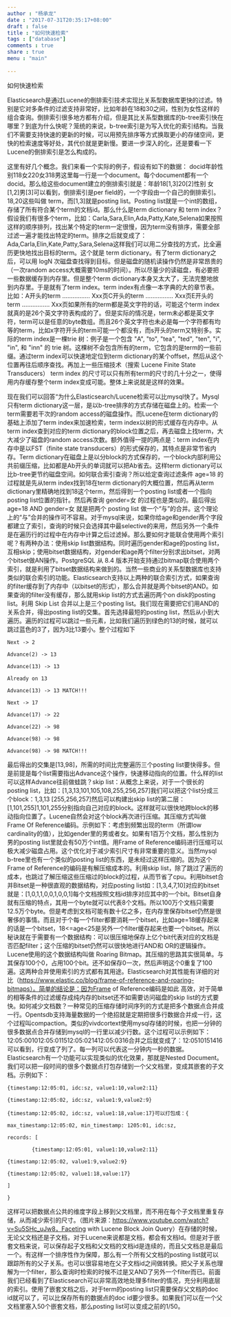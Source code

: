 ```yaml
---
author : "杨承龙"
date : "2017-07-31T20:35:17+08:00"
draft : false
title : "如何快速检索"
tags : ["database"]
comments : true     
share : true        
menu : "main" 
          
---
```

如何快速检索

Elasticsearch是通过Lucene的倒排索引技术实现比关系型数据库更快的过滤。特别是它对多条件的过滤支持非常好，比如年龄在18和30之间，性别为女性这样的组合查询。倒排索引很多地方都有介绍，但是其比关系型数据库的b-tree索引快在哪里？到底为什么快呢？笼统的来说，b-tree索引是为写入优化的索引结构。当我们不需要支持快速的更新的时候，可以用预先排序等方式换取更小的存储空间，更快的检索速度等好处，其代价就是更新慢。要进一步深入的化，还是要看一下Lucene的倒排索引是怎么构成的。

这里有好几个概念。我们来看一个实际的例子，假设有如下的数据： docid年龄性别118女220女318男这里每一行是一个document。每个document都有一个docid。那么给这些document建立的倒排索引就是：年龄18[1,3]20[2]性别 女[1,2]男[3]可以看到，倒排索引是per field的，一个字段由一个自己的倒排索引。18,20这些叫做 term，而[1,3]就是posting list。Posting list就是一个int的数组，存储了所有符合某个term的文档id。那么什么是term dictionary 和 term index？假设我们有很多个term，比如：Carla,Sara,Elin,Ada,Patty,Kate,Selena如果按照这样的顺序排列，找出某个特定的term一定很慢，因为term没有排序，需要全部过滤一遍才能找出特定的term。排序之后就变成了：Ada,Carla,Elin,Kate,Patty,Sara,Selena这样我们可以用二分查找的方式，比全遍历更快地找出目标的term。这个就是 term dictionary。有了term dictionary之后，可以用 logN 次磁盘查找得到目标。但是磁盘的随机读操作仍然是非常昂贵的（一次random access大概需要10ms的时间）。所以尽量少的读磁盘，有必要把一些数据缓存到内存里。但是整个term dictionary本身又太大了，无法完整地放到内存里。于是就有了term index。term index有点像一本字典的大的章节表。比如：A开头的term ……………. Xxx页C开头的term ……………. Xxx页E开头的term ……………. Xxx页如果所有的term都是英文字符的话，可能这个term index就真的是26个英文字符表构成的了。但是实际的情况是，term未必都是英文字符，term可以是任意的byte数组。而且26个英文字符也未必是每一个字符都有均等的term，比如x字符开头的term可能一个都没有，而s开头的term又特别多。实际的term index是一棵trie 树：例子是一个包含 "A", "to", "tea", "ted", "ten", "i", "in", 和 "inn" 的 trie 树。这棵树不会包含所有的term，它包含的是term的一些前缀。通过term index可以快速地定位到term dictionary的某个offset，然后从这个位置再往后顺序查找。再加上一些压缩技术（搜索 Lucene Finite State Transducers） term index 的尺寸可以只有所有term的尺寸的几十分之一，使得用内存缓存整个term index变成可能。整体上来说就是这样的效果。

现在我们可以回答“为什么Elasticsearch/Lucene检索可以比mysql快了。Mysql只有term dictionary这一层，是以b-tree排序的方式存储在磁盘上的。检索一个term需要若干次的random access的磁盘操作。而Lucene在term dictionary的基础上添加了term index来加速检索，term index以树的形式缓存在内存中。从term index查到对应的term dictionary的block位置之后，再去磁盘上找term，大大减少了磁盘的random access次数。额外值得一提的两点是：term index在内存中是以FST（finite state transducers）的形式保存的，其特点是非常节省内存。Term dictionary在磁盘上是以分block的方式保存的，一个block内部利用公共前缀压缩，比如都是Ab开头的单词就可以把Ab省去。这样term dictionary可以比b-tree更节约磁盘空间。如何联合索引查询？所以给定查询过滤条件 age=18 的过程就是先从term index找到18在term dictionary的大概位置，然后再从term dictionary里精确地找到18这个term，然后得到一个posting list或者一个指向posting list位置的指针。然后再查询 gender=女 的过程也是类似的。最后得出 age=18 AND gender=女 就是把两个 posting list 做一个“与”的合并。这个理论上的“与”合并的操作可不容易。对于mysql来说，如果你给age和gender两个字段都建立了索引，查询的时候只会选择其中最selective的来用，然后另外一个条件是在遍历行的过程中在内存中计算之后过滤掉。那么要如何才能联合使用两个索引呢？有两种办法：使用skip list数据结构。同时遍历gender和age的posting list，互相skip；使用bitset数据结构，对gender和age两个filter分别求出bitset，对两个bitset做AN操作。PostgreSQL 从 8.4 版本开始支持通过bitmap联合使用两个索引，就是利用了bitset数据结构来做到的。当然一些商业的关系型数据库也支持类似的联合索引的功能。Elasticsearch支持以上两种的联合索引方式，如果查询的filter缓存到了内存中（以bitset的形式），那么合并就是两个bitset的AND。如果查询的filter没有缓存，那么就用skip list的方式去遍历两个on disk的posting list。利用 Skip List 合并以上是三个posting list。我们现在需要把它们用AND的关系合并，得出posting list的交集。首先选择最短的posting list，然后从小到大遍历。遍历的过程可以跳过一些元素，比如我们遍历到绿色的13的时候，就可以跳过蓝色的3了，因为3比13要小。整个过程如下

    Next -> 2
    
    Advance(2) -> 13
    
    Advance(13) -> 13
    
    Already on 13
    
    Advance(13) -> 13 MATCH!!!
    
    Next -> 17
    
    Advance(17) -> 22
    
    Advance(22) -> 98
    
    Advance(98) -> 98
    
    Advance(98) -> 98 MATCH!!!



最后得出的交集是[13,98]，所需的时间比完整遍历三个posting list要快得多。但是前提是每个list需要指出Advance这个操作，快速移动指向的位置。什么样的list可以这样Advance往前做蛙跳？skip list：从概念上来说，对于一个很长的posting list，比如：[1,3,13,101,105,108,255,256,257]我们可以把这个list分成三个block：1,3,13 [255,256,257]然后可以构建出skip list的第二层：[1,101,255]1,101,255分别指向自己对应的block。这样就可以很快地跨block的移动指向位置了。Lucene自然会对这个block再次进行压缩。其压缩方式叫做Frame Of Reference编码。示例如下：考虑到频繁出现的term（所谓low cardinality的值），比如gender里的男或者女。如果有1百万个文档，那么性别为男的posting list里就会有50万个int值。用Frame of Reference编码进行压缩可以极大减少磁盘占用。这个优化对于减少索引尺寸有非常重要的意义。当然mysql b-tree里也有一个类似的posting list的东西，是未经过这样压缩的。因为这个Frame of Reference的编码是有解压缩成本的。利用skip list，除了跳过了遍历的成本，也跳过了解压缩这些压缩过的block的过程，从而节省了cpu。利用bitset合并Bitset是一种很直观的数据结构，对应posting list如：[1,3,4,7,10]对应的bitset就是：[1,0,1,1,0,0,1,0,0,1]每个文档按照文档id排序对应其中的一个bit。Bitset自身就有压缩的特点，其用一个byte就可以代表8个文档。所以100万个文档只需要12.5万个byte。但是考虑到文档可能有数十亿之多，在内存里保存bitset仍然是很奢侈的事情。而且对于个每一个filter都要消耗一个bitset，比如age=18缓存起来的话是一个bitset，18<=age<25是另外一个filter缓存起来也要一个bitset。所以秘诀就在于需要有一个数据结构：可以很压缩地保存上亿个bit代表对应的文档是否匹配filter；这个压缩的bitset仍然可以很快地进行AND和 OR的逻辑操作。Lucene使用的这个数据结构叫做 Roaring Bitmap。其压缩的思路其实很简单。与其保存100个0，占用100个bit。还不如保存0一次，然后声明这个0重复了100遍。这两种合并使用索引的方式都有其用途。Elasticsearch对其性能有详细的对比（https://www.elastic.co/blog/frame-of-reference-and-roaring-bitmaps）。简单的结论是：因为Frame of Reference编码是如此 高效，对于简单的相等条件的过滤缓存成纯内存的bitset还不如需要访问磁盘的skip list的方式要快。如何减少文档数？一种常见的压缩存储时间序列的方式是把多个数据点合并成一行。Opentsdb支持海量数据的一个绝招就是定期把很多行数据合并成一行，这个过程叫compaction。类似的vivdcortext使用mysql存储的时候，也把一分钟的很多数据点合并存储到mysql的一行里以减少行数。这个过程可以示例如下：12:05:001012:05:011512:05:021412:05:0316合并之后就变成了：12:0510151416可以看到，行变成了列了。每一列可以代表这一分钟内一秒的数据。Elasticsearch有一个功能可以实现类似的优化效果，那就是Nested Document。我们可以把一段时间的很多个数据点打包存储到一个父文档里，变成其嵌套的子文档。示例如下：
```
{timestamp:12:05:01, idc:sz, value1:10,value2:11}

{timestamp:12:05:02, idc:sz, value1:9,value2:9}

{timestamp:12:05:02, idc:sz, value1:18,value:17}可以打包成：{

max_timestamp:12:05:02, min_timestamp: 1205:01, idc:sz,

records: [

		{timestamp:12:05:01, value1:10,value2:11}

{timestamp:12:05:02, value1:9,value2:9}

{timestamp:12:05:02, value1:18,value:17}

]

}
```
这样可以把数据点公共的维度字段上移到父文档里，而不用在每个子文档里重复存储，从而减少索引的尺寸。（图片来源：https://www.youtube.com/watch?v=Su5SHc_uJw8，Faceting with Lucene Block Join Query）在存储的时候，无论父文档还是子文档，对于Lucene来说都是文档，都会有文档Id。但是对于嵌套文档来说，可以保存起子文档和父文档的文档id是连续的，而且父文档总是最后一个。有这样一个排序性作为保障，那么有一个所有父文档的posting list就可以跟踪所有的父子关系。也可以很容易地在父子文档id之间做转换。把父子关系也理解为一个filter，那么查询时检索的时候不过是又AND了另外一个filter而已。前面我们已经看到了Elasticsearch可以非常高效地处理多filter的情况，充分利用底层的索引。使用了嵌套文档之后，对于term的posting list只需要保存父文档的doc id就可以了，可以比保存所有的数据点的doc id要少很多。如果我们可以在一个父文档里塞入50个嵌套文档，那么posting list可以变成之前的1/50。
